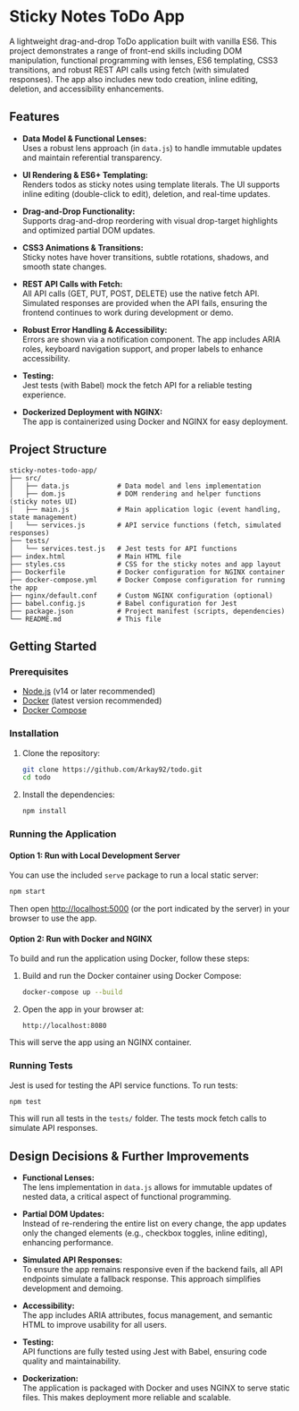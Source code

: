 # Sticky Notes ToDo App

A lightweight drag-and-drop ToDo application built with vanilla ES6. This project demonstrates a range of front-end skills including DOM manipulation, functional programming with lenses, ES6 templating, CSS3 transitions, and robust REST API calls using fetch (with simulated responses). The app also includes new todo creation, inline editing, deletion, and accessibility enhancements.

## Features

- **Data Model & Functional Lenses:**  
  Uses a robust lens approach (in `data.js`) to handle immutable updates and maintain referential transparency.

- **UI Rendering & ES6+ Templating:**  
  Renders todos as sticky notes using template literals. The UI supports inline editing (double-click to edit), deletion, and real-time updates.

- **Drag-and-Drop Functionality:**  
  Supports drag-and-drop reordering with visual drop-target highlights and optimized partial DOM updates.

- **CSS3 Animations & Transitions:**  
  Sticky notes have hover transitions, subtle rotations, shadows, and smooth state changes.

- **REST API Calls with Fetch:**  
  All API calls (GET, PUT, POST, DELETE) use the native fetch API. Simulated responses are provided when the API fails, ensuring the frontend continues to work during development or demo.

- **Robust Error Handling & Accessibility:**  
  Errors are shown via a notification component. The app includes ARIA roles, keyboard navigation support, and proper labels to enhance accessibility.

- **Testing:**  
  Jest tests (with Babel) mock the fetch API for a reliable testing experience.

- **Dockerized Deployment with NGINX:**  
  The app is containerized using Docker and NGINX for easy deployment.

## Project Structure

```
sticky-notes-todo-app/
├── src/
│   ├── data.js            # Data model and lens implementation
│   ├── dom.js             # DOM rendering and helper functions (sticky notes UI)
│   ├── main.js            # Main application logic (event handling, state management)
│   └── services.js        # API service functions (fetch, simulated responses)
├── tests/
│   └── services.test.js   # Jest tests for API functions
├── index.html             # Main HTML file
├── styles.css             # CSS for the sticky notes and app layout
├── Dockerfile             # Docker configuration for NGINX container
├── docker-compose.yml     # Docker Compose configuration for running the app
├── nginx/default.conf     # Custom NGINX configuration (optional)
├── babel.config.js        # Babel configuration for Jest
├── package.json           # Project manifest (scripts, dependencies)
└── README.md              # This file
```

## Getting Started

### Prerequisites

- [Node.js](https://nodejs.org/) (v14 or later recommended)
- [Docker](https://www.docker.com/get-started) (latest version recommended)
- [Docker Compose](https://docs.docker.com/compose/install/)

### Installation

1. Clone the repository:

   ```bash
   git clone https://github.com/Arkay92/todo.git
   cd todo
   ```

2. Install the dependencies:

   ```bash
   npm install
   ```

### Running the Application

#### Option 1: Run with Local Development Server

You can use the included `serve` package to run a local static server:

```bash
npm start
```

Then open [http://localhost:5000](http://localhost:5000) (or the port indicated by the server) in your browser to use the app.

#### Option 2: Run with Docker and NGINX

To build and run the application using Docker, follow these steps:

1. Build and run the Docker container using Docker Compose:

   ```bash
   docker-compose up --build
   ```

2. Open the app in your browser at:

   ```
   http://localhost:8080
   ```

This will serve the app using an NGINX container.

### Running Tests

Jest is used for testing the API service functions. To run tests:

```bash
npm test
```

This will run all tests in the `tests/` folder. The tests mock fetch calls to simulate API responses.

## Design Decisions & Further Improvements

- **Functional Lenses:**  
  The lens implementation in `data.js` allows for immutable updates of nested data, a critical aspect of functional programming.

- **Partial DOM Updates:**  
  Instead of re-rendering the entire list on every change, the app updates only the changed elements (e.g., checkbox toggles, inline editing), enhancing performance.

- **Simulated API Responses:**  
  To ensure the app remains responsive even if the backend fails, all API endpoints simulate a fallback response. This approach simplifies development and demoing.

- **Accessibility:**  
  The app includes ARIA attributes, focus management, and semantic HTML to improve usability for all users.

- **Testing:**  
  API functions are fully tested using Jest with Babel, ensuring code quality and maintainability.

- **Dockerization:**  
  The application is packaged with Docker and uses NGINX to serve static files. This makes deployment more reliable and scalable.
